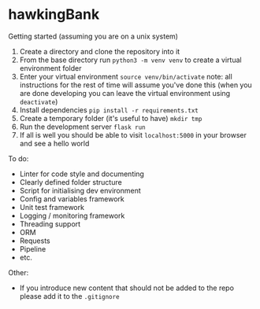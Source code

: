 # hawkingBank

Getting started (assuming you are on a unix system)

1. Create a directory and clone the repository into it
2. From the base directory run `python3 -m venv venv` to create a virtual environment folder
3. Enter your virtual environment `source venv/bin/activate` note: all instructions for the rest of time will assume 
you've done this (when you are done developing you can leave the virtual environment using `deactivate`)
4. Install dependencies `pip install -r requirements.txt`
5. Create a temporary folder (it's useful to have) `mkdir tmp`
5. Run the development server `flask run`
6. If all is well you should be able to visit `localhost:5000` in your browser and see a hello world

To do:
* Linter for code style and documenting
* Clearly defined folder structure
* Script for initialising dev environment
* Config and variables framework
* Unit test framework
* Logging / monitoring framework
* Threading support
* ORM
* Requests
* Pipeline
* etc.

Other:
* If you introduce new content that should not be added to the repo please add it to the `.gitignore`